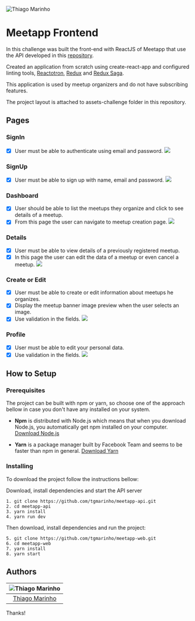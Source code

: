 ![Thiago Marinho](https://pbs.twimg.com/profile_banners/41742474/1490016588/1500x500)

# Meetapp Frontend

In this challenge was built the front-end with ReactJS of Meetapp that use the API developed in this [repository](https://github.com/tgmarinho/meetapp-api).

Created an application from scratch using create-react-app and configured linting tools, [Reactotron](https://github.com/infinitered/reactotron), [Redux](https://www.github.com/reduxjs/redux) and [Redux Saga](https://github.com/redux-saga/redux-saga).

This application is used by meetup organizers and do not have subscribing features.

The project layout is attached to assets-challenge folder in this repository.

## Pages

### SignIn

- [x] User must be able to authenticate using email and password.
![](https://raw.githubusercontent.com/tgmarinho/meetapp/master/screenshots/sign-web.png)

### SignUp

- [x] User must be able to sign up with name, email and password.
![](https://raw.githubusercontent.com/tgmarinho/meetapp/master/screenshots/signup-web.png)

### Dashboard

- [x] User should be able to list the meetups they organize and click to see details of a meetup.
- [x] From this page the user can navigate to meetup creation page.
![](https://raw.githubusercontent.com/tgmarinho/meetapp/master/screenshots/listMeetup-werb.png)

### Details

- [x] User must be able to view details of a previously registered meetup.
- [x] In this page the user can edit the data of a meetup or even cancel a meetup.
![](https://raw.githubusercontent.com/tgmarinho/meetapp/master/screenshots/details-web.png)

### Create or Edit

- [x] User must be able to create or edit information about meetups he organizes.
- [x] Display the meetup banner image preview when the user selects an image.
- [x] Use validation in the fields.
![](https://raw.githubusercontent.com/tgmarinho/meetapp/master/screenshots/edit-web.png)

### Profile

- [x] User must be able to edit your personal data.
- [x] Use validation in the fields.
![](https://raw.githubusercontent.com/tgmarinho/meetapp/master/screenshots/profile-web.png)

## How to Setup

### Prerequisites

The project can be built with npm or yarn, so choose one of the approach bellow in case you don't have any installed on your system.

* **Npm** is distributed with Node.js which means that when you download Node.js, you automatically get npm installed on your computer. [Download Node.js](https://nodejs.org/en/download/)

* **Yarn** is a package manager built by Facebook Team and seems to be faster than npm in general.  [Download Yarn](https://yarnpkg.com/en/docs/install)

### Installing

To download the project follow the instructions bellow:

Download, install dependencies and start the API server

```
1. git clone https://github.com/tgmarinho/meetapp-api.git
2. cd meetapp-api
3. yarn install
4. yarn run dev
```

Then download, install dependencies and run the project:

```
5. git clone https://github.com/tgmarinho/meetapp-web.git
6. cd meetapp-web
7. yarn install
8. yarn start
```



## Authors

| ![Thiago Marinho](https://avatars2.githubusercontent.com/u/380327?s=150&v=3)|
|:---------------------:|
|  [Thiago Marinho](https://github.com/tgmarinho/)   |


Thanks!
